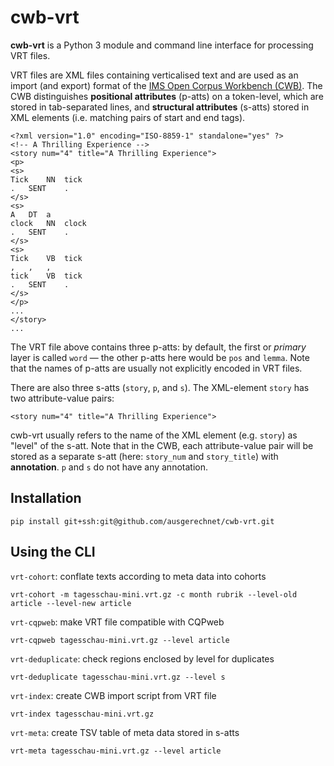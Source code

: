 # cwb-vrt #
**cwb-vrt** is a Python 3 module and command line interface for processing VRT files.

VRT files are XML files containing verticalised text and are used as an import (and export) format of the [IMS Open Corpus Workbench (CWB)](http://cwb.sourceforge.net/).  The CWB distinguishes **positional attributes** (p-atts) on a token-level, which are stored in tab-separated lines, and **structural attributes** (s-atts) stored in XML elements (i.e. matching pairs of start and end tags).
```
<?xml version="1.0" encoding="ISO-8859-1" standalone="yes" ?>
<!-- A Thrilling Experience -->
<story num="4" title="A Thrilling Experience">
<p>
<s>
Tick	NN	tick
.	SENT	.
</s>
<s>
A	DT	a
clock	NN	clock
.	SENT	.
</s>
<s>
Tick	VB	tick
,	,	,
tick	VB	tick
.	SENT	.
</s>
</p>
...
</story>
...
```
The VRT file above contains three p-atts: by default, the first or *primary* layer is called `word` — the other p-atts here would be `pos` and `lemma`. Note that the names of p-atts are usually not explicitly encoded in VRT files.

There are also three s-atts (`story`, `p`, and `s`). The XML-element `story` has two attribute-value pairs:
```
<story num="4" title="A Thrilling Experience">
```
cwb-vrt usually refers to the name of the XML element (e.g. `story`) as "level" of the s-att. Note that in the CWB, each attribute-value pair will be stored as a separate s-att (here: `story_num` and `story_title`) with **annotation**.  `p` and `s` do not have any annotation.

## Installation ##

```
pip install git+ssh:git@github.com/ausgerechnet/cwb-vrt.git
```

## Using the CLI

`vrt-cohort`: conflate texts according to meta data into cohorts
```
vrt-cohort -m tagesschau-mini.vrt.gz -c month rubrik --level-old article --level-new article
```

`vrt-cqpweb`: make VRT file compatible with CQPweb
```
vrt-cqpweb tagesschau-mini.vrt.gz --level article
```

`vrt-deduplicate`: check regions enclosed by level for duplicates
```
vrt-deduplicate tagesschau-mini.vrt.gz --level s
```

`vrt-index`: create CWB import script from VRT file
```
vrt-index tagesschau-mini.vrt.gz
  ```

`vrt-meta`: create TSV table of meta data stored in s-atts
```
vrt-meta tagesschau-mini.vrt.gz --level article
```
